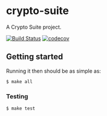 # crypto-suite

A Crypto Suite project.

[![Build Status](https://circleci.com/gh/DSiSc/crypto-suite/tree/master.svg?style=shield)](https://circleci.com/gh/DSiSc/crypto-suite/tree/master)
[![codecov](https://codecov.io/gh/DSiSc/crypto-suite/branch/master/graph/badge.svg)](https://codecov.io/gh/DSiSc/crypto-suite)

## Getting started

Running it then should be as simple as:

```
$ make all
```

### Testing

```
$ make test
```

